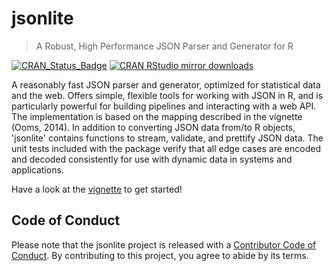 # jsonlite

> A Robust, High Performance JSON Parser and Generator for R

[![CRAN_Status_Badge](http://www.r-pkg.org/badges/version/jsonlite)](http://cran.r-project.org/package=jsonlite)
[![CRAN RStudio mirror downloads](http://cranlogs.r-pkg.org/badges/jsonlite)](http://cran.r-project.org/web/packages/jsonlite/index.html)

A reasonably fast JSON parser and generator, optimized for statistical 
data and the web. Offers simple, flexible tools for working with JSON in R, and
is particularly powerful for building pipelines and interacting with a web API. 
The implementation is based on the mapping described in the vignette (Ooms, 2014).
In addition to converting JSON data from/to R objects, 'jsonlite' contains 
functions to stream, validate, and prettify JSON data. The unit tests included 
with the package verify that all edge cases are encoded and decoded consistently 
for use with dynamic data in systems and applications.

Have a look at the [vignette](https://cran.r-project.org/web/packages/jsonlite/vignettes/json-aaquickstart.html) to get started!

## Code of Conduct

Please note that the jsonlite project is released with a [Contributor Code of Conduct](https://www.contributor-covenant.org/version/1/0/0/CODE_OF_CONDUCT.html). By contributing to this project, you agree to abide by its terms.
